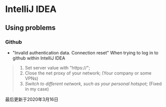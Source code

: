 # IntelliJ IDEA

## Using problems

### Github
- "Invalid authentication data. Connection reset" When trying to log in to github within IntelliJ IDEA
> 1. Set server value with "https://";
> 2. Close the net proxy of your network; (Your company or some VPNs)
> 3. *Switch to different network, such as your personal hotspot*; (Fixed in my case)


最后更新于2020年3月16日

[^footnote]: timestamp-最后更新于2020年3月16日